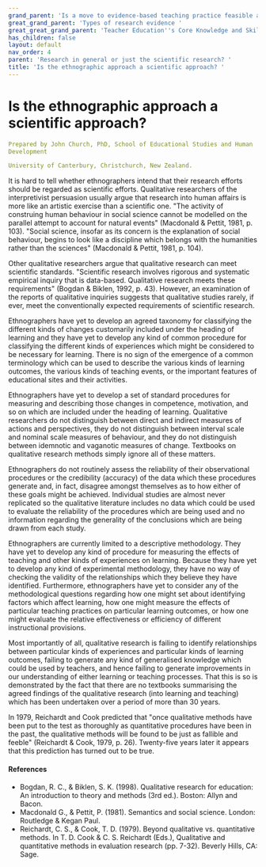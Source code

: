 ```yaml
---
grand_parent: 'Is a move to evidence-based teaching practice feasible at this time? '
great_grand_parent: 'Types of research evidence '
great_great_grand_parent: 'Teacher Education''s Core Knowledge and Skills.'
has_children: false
layout: default
nav_order: 4
parent: 'Research in general or just the scientific research? '
title: 'Is the ethnographic approach a scientific approach? '
---
```

# Is the ethnographic approach a scientific approach?


```yaml
Prepared by John Church, PhD, School of Educational Studies and Human
Development

University of Canterbury, Christchurch, New Zealand.
```


It is hard to tell whether ethnographers intend that their research
efforts should be regarded as scientific efforts. Qualitative
researchers of the interpretivist persuasion usually argue that research
into human affairs is more like an artistic exercise than a scientific
one. "The activity of construing human behaviour in social science
cannot be modelled on the parallel attempt to account for natural
events" (Macdonald & Pettit, 1981, p. 103). "Social science, insofar as
its concern is the explanation of social behaviour, begins to look like
a discipline which belongs with the humanities rather than the sciences"
(Macdonald & Pettit, 1981, p. 104).

Other qualitative researchers argue that qualitative research can meet
scientific standards. "Scientific research involves rigorous and
systematic empirical inquiry that is data-based. Qualitative research
meets these requirements" (Bogdan & Biklen, 1992, p. 43). However, an
examination of the reports of qualitative inquiries suggests that
qualitative studies rarely, if ever, meet the conventionally expected
requirements of scientific research.

Ethnographers have yet to develop an agreed taxonomy for classifying the
different kinds of changes customarily included under the heading of
learning and they have yet to develop any kind of common procedure for
classifying the different kinds of experiences which might be considered
to be necessary for learning. There is no sign of the emergence of a
common terminology which can be used to describe the various kinds of
learning outcomes, the various kinds of teaching events, or the
important features of educational sites and their activities.

Ethnographers have yet to develop a set of standard procedures for
measuring and describing those changes in competence, motivation, and so
on which are included under the heading of learning. Qualitative
researchers do not distinguish between direct and indirect measures of
actions and perspectives, they do not distinguish between interval scale
and nominal scale measures of behaviour, and they do not distinguish
between idemnotic and vaganotic measures of change. Textbooks on
qualitative research methods simply ignore all of these matters.

Ethnographers do not routinely assess the reliability of their
observational procedures or the credibility (accuracy) of the data which
these procedures generate and, in fact, disagree amongst themselves as
to how either of these goals might be achieved. Individual studies are
almost never replicated so the qualitative literature includes no data
which could be used to evaluate the reliability of the procedures which
are being used and no information regarding the generality of the
conclusions which are being drawn from each study.

Ethnographers are currently limited to a descriptive methodology. They
have yet to develop any kind of procedure for measuring the effects of
teaching and other kinds of experiences on learning. Because they have
yet to develop any kind of experimental methodology, they have no way of
checking the validity of the relationships which they believe they have
identified. Furthermore, ethnographers have yet to consider any of the
methodological questions regarding how one might set about identifying
factors which affect learning, how one might measure the effects of
particular teaching practices on particular learning outcomes, or how
one might evaluate the relative effectiveness or efficiency of different
instructional provisions.

Most importantly of all, qualitative research is failing to identify
relationships between particular kinds of experiences and particular
kinds of learning outcomes, failing to generate any kind of generalised
knowledge which could be used by teachers, and hence failing to generate
improvements in our understanding of either learning or teaching
processes. That this is so is demonstrated by the fact that there are no
textbooks summarising the agreed findings of the qualitative research
(into learning and teaching) which has been undertaken over a period of
more than 30 years.

In 1979, Reichardt and Cook predicted that "once qualitative methods
have been put to the test as thoroughly as quantitative procedures have
been in the past, the qualitative methods will be found to be just as
fallible and feeble" (Reichardt & Cook, 1979, p. 26). Twenty-five years
later it appears that this prediction has turned out to be true.


#### References

-   Bogdan, R. C., & Biklen, S. K. (1998). Qualitative research for
    education: An introduction to theory and methods (3rd ed.). Boston:
    Allyn and Bacon.
-   Macdonald G., & Pettit, P. (1981). Semantics and social science.
    London: Routledge & Kegan Paul.
-   Reichardt, C. S., & Cook, T. D. (1979). Beyond qualitative vs.
    quantitative methods. In T. D. Cook & C. S. Reichardt (Eds.),
    Qualitative and quantitative methods in evaluation research (pp.
    7-32). Beverly Hills, CA: Sage.

